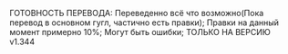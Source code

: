 ГОТОВНОСТЬ ПЕРЕВОДА:
Переведенно всё что возможно(Пока перевод в основном гугл, частично есть правки);
Правки на данный момент примерно 10%;
Могут быть ошибки;
ТОЛЬКО НА ВЕРСИЮ v1.344
